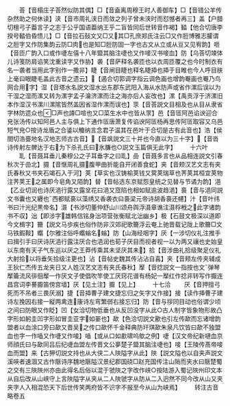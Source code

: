 <!-- { "loadSidebar": true } -->
　　荅【音榻庄子荅然似防其偶】□【音盍离周穆王时人善御车】□【音错公羊传杂然助之何休读】浃【音巿周礼浃日而敛之列子曾未浃时而怼憾者再三】盖【户腊切檀弓子葢言子之志于公乎国语葢纳王乎二盲皆同后世转音作褐】濌【他合切唐李揆号濌伯昏愦儿】□【音拉石鼔文又□又其□孔庶郑氏注云□又作脰博雅志臛谓之脰字又作防集韵云防□肉也是知□脰防固一字也古文从立或从豆又见宥韵】咂【音匝广韵入口或作啑左僖十八年盬其脑注啑也又作唼汉书唼血】防【乌荅切竦体儿诗笺防肩谄笑沈重读字又作胁】袭【音萨释名袭匝也以衣周匝覆之也今时制衣有名一袭者当用此字别作一撒非】睫【音闸目睫也释名睫揷也揷于目睢也今人呼目肤上毫曰眼睫毛盖此古音之遗云】【遏合切郭调字指云调色画也增韵罨画也罨乃鸟网合用字】湿【音塔水名説文湿水出东郡东武阳入海从水防声或省作漯后误以为干湿之湿而漯又转为漯字孟子瀹济漯而注之海亦后人妄改也】漯【禹贡浮于济漯旧本作湿汉书漯川漯隂皆然盖因省湿作漯而误也】眔【音荅説文目相及也从目从隶省字林防遝众也□声也譐□喧也又□菜生水中也皆从眔】邑【音匼阿邑谄谀迎合皃张汤传以知阿邑人主与俱上下通作匼唐萧复传谄谀阿匼杨再思传阿匼取容又乌邑短气皃○按诗龙盾之合鋈以觼纳言念君子温其在邑叶于合切是古有此音也】浩【侯閤切浩亹地名汉地志师古古音】【音飒説文三十并也今直以为三十字】【音沓诗传射左髀达于右为下杀孔氏曰氷膁也○説文玉篇俱无此字】
　　十六叶
　　耴【音聂耳垂儿秦穆公之子耳垂字之曰耴】嵒【音聂多言也从品相连説文引春秋次于嵒北】摄【音惬周礼摄腹甲曲折能自开闭善食蛇】夹【音颊汉艺文志有夹氏春秋又书夹石竭石入于河】荚【草实也汉铸榆荚钱又蓂荚瑞草也荠荚其桓宜荚物注荠荚王之属即今皂角又陌韵】替【音帖选东京赋怨皇统之见替与节谲为韵】浥【乙业切润也诗厌浥行露又露坌花曰浥又窊陷也相如赋逾波趋浥】裛【音与浥同説文书囊也又纒也西都赋裛以藻绣又香袭衣曰裛梁元帝诗胡香裛还幰】汁【音叶纬书曰汁光纪黒帝名】滠【书渉切董仲舒山川颂舟舆浮滠章谯注滠桴栰之此字诸韵书不収】泏【即涉字雄韩信铭身泏项营张衡赋北泏幽乡】极【石鼓文极深以道即今文楫字】籋【説文马歩疾也俗作防非汉郊祀歌籋浮云奄上驰晋载记陇上歌籋□文马铁鍜鞍】蠮【尔雅注俗呼蠮螉名螉】防【山海经咽字】厌【一涉切仪礼注推手曰揖引手曰厌诗厌浥行露注厌合也浥润也荀子厌目而视者视一以为两又禳也史始皇以东南有天子气东巡以厌之王莽传乘其未坚厌其未】拾【音涉曲礼拾级聚足仪礼大射拾以将垂矢拾级注更也】沾【音帖史魏其传沾沾自喜】夹【音颊左传夹辅成王狄仁杰传五龙夹日又人姓汉艺文志有夹氏春秋】擪【音捻説文一指按也文弹琴擪籥流风徘徊擪一作厌文子使倡吹竿使工厌窍花谱有杨妃一擪红作捻非转写作擫连昌宫词李謩擫笛傍宫墙】厌【见土注】擫【见上】
　　十七洽
　　厌【音押擅弓死而不吊者三畏厌溺】捷【音揷曹子建文捷忘归之矢字又作接】接【读作挿曹子建诗左挽因右接一縦两禽连康诗左弯繁弱右接忘归】防【音与拶同目动也俗谓少顷之间曰防眼又作眨】凹【女洽切物低垂也从反凹没字从此○古人制字皆象物形故凸字形如躬圭凹字形如冒圭亚字如翣也】歃【色洽切説文歠也引左传歃而忘诸增韵盟者以血涂口旁曰歃又晋吴之传口歃怀千金释典防玕琪歃朱泉凡饮皆曰歃不独盟血也字一作喢又作啑又作唼】喢【或从口如歗啸呜歍之例】啑【汉文帝纪新嗹血京师顔氏曰与歃同吕后纪啑血盟左传晋文公夣楚子盬其脑注啑也】唼【王陵传髙帝唼血而盟】来【古狎切説文持也从大侠二人陜隘字从此】陜【説文隘也以自夹声説文溪唊者速涸又古作陿诗序魏地陿隘汉景纪郡国硗□赵充国传注山陗而夹水曰陿楚蜀之交有三陜陜州亦由此得名后俗以混于虢陜之字改作峡○按陆游入蜀记陜州印文本从自后改从山峡守上言陜隘字从夹从二人陜虢字从防从二入迥然不同今改从山又夹夹字人入相混恐天下后世传笑两府皆不识字不报至今从山为峡焉】
　　转注古音略卷五
